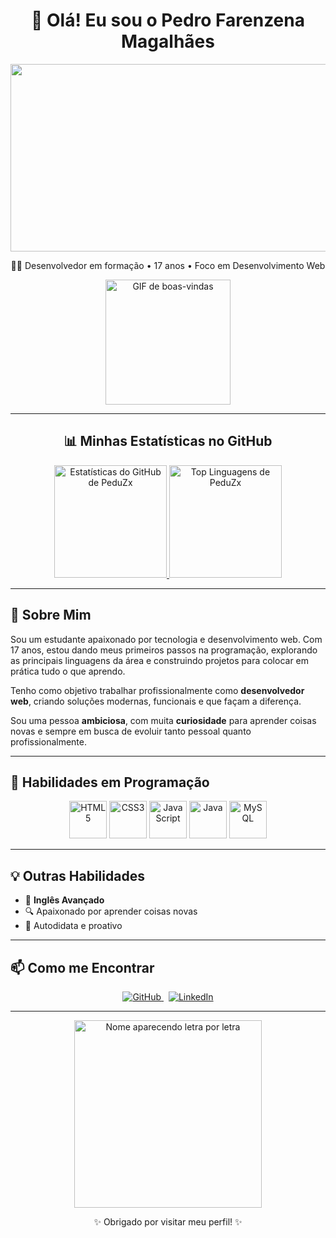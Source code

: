 <h1 align="center">👋 Olá! Eu sou o Pedro Farenzena Magalhães</h1>

<p align="center">
  <img loading="lazy" width="600" height="300" src="https://text.media.giphy.com/v1/media/giphy.gif?token=eyJhbGciOiJIUzI1NiIsInR5cCI6IkpXVCJ9.eyJrZXkiOiJwcm9kLTIwMjAtMDQtMjIiLCJzdHlsZSI6ImJsZXNzIiwidGV4dCI6IlBlZHJvJTIwRmFyZW56ZW5hIiwiaWF0IjoxNzU2ODQ5MDU5fQ.SWZfry1GJnKyDnP3XbpsajSjlXNWQldZL1LBa0ERiYg">
</p>

<p align="center">
  🧑‍💻 Desenvolvedor em formação • 17 anos • Foco em Desenvolvimento Web
</p>

<p align="center">
  <img src="https://media1.giphy.com/media/v1.Y2lkPTc5MGI3NjExbG45eWRsYmE2dnRmNTY0MTFrM29qeHE3NHBobTV1aGQxdzR2c2UyciZlcD12MV9pbnRlcm5hbF9naWZfYnlfaWQmY3Q9Zw/78XCFBGOlS6keY1Bil/giphy.gif" width="200" height="200" alt="GIF de boas-vindas" />
</p>

---

<h2 align="center">📊 Minhas Estatísticas no GitHub</h2>

<p align="center">
  <a href="https://github.com/PeduZx" target="_blank" rel="noopener noreferrer">
    <img height="180em" src="https://github-readme-stats.vercel.app/api?username=PeduZx&show_icons=true&theme=dark&include_all_commits=true&count_private=true&hide_border=true&border_radius=10" alt="Estatísticas do GitHub de PeduZx" />
    <img height="180em" src="https://github-readme-stats.vercel.app/api/top-langs/?username=PeduZx&layout=compact&langs_count=16&theme=dark&hide_border=true&border_radius=10" alt="Top Linguagens de PeduZx" />
  </a>
</p>

---

## 🚀 Sobre Mim

Sou um estudante apaixonado por tecnologia e desenvolvimento web. Com 17 anos, estou dando meus primeiros passos na programação, explorando as principais linguagens da área e construindo projetos para colocar em prática tudo o que aprendo.

Tenho como objetivo trabalhar profissionalmente como **desenvolvedor web**, criando soluções modernas, funcionais e que façam a diferença.

Sou uma pessoa **ambiciosa**, com muita **curiosidade** para aprender coisas novas e sempre em busca de evoluir tanto pessoal quanto profissionalmente.

---

## 🧠 Habilidades em Programação

<p align="center">
  <img src="https://cdn.jsdelivr.net/gh/devicons/devicon/icons/html5/html5-original.svg" alt="HTML5" width="60" height="60" />
  <img src="https://cdn.jsdelivr.net/gh/devicons/devicon/icons/css3/css3-original.svg" alt="CSS3" width="60" height="60" />
  <img src="https://cdn.jsdelivr.net/gh/devicons/devicon/icons/javascript/javascript-original.svg" alt="JavaScript" width="60" height="60" />
  <img src="https://cdn.jsdelivr.net/gh/devicons/devicon/icons/java/java-original.svg" alt="Java" width="60" height="60" />
  <img src="https://cdn.jsdelivr.net/gh/devicons/devicon/icons/mysql/mysql-original.svg" alt="MySQL" width="60" height="60" />
</p>

---

## 💡 Outras Habilidades

- 📘 **Inglês Avançado**
- 🔍 Apaixonado por aprender coisas novas
- 🧭 Autodidata e proativo

---

## 📫 Como me Encontrar

<p align="center">
  <a href="https://github.com/PeduZx" target="_blank" rel="noopener noreferrer">
    <img src="https://img.shields.io/badge/GitHub-PeduZx-181717?style=for-the-badge&logo=github&logoColor=white" alt="GitHub" />
  </a>
  &nbsp;
  <a href="https://www.linkedin.com/in/pedro-farenzena-a3228b307/" target="_blank" rel="noopener noreferrer">
    <img src="https://img.shields.io/badge/LinkedIn-Pedro%20Farenzena-0A66C2?style=for-the-badge&logo=linkedin&logoColor=white" alt="LinkedIn" />
  </a>
</p>

---
<p align="center">
  <img src="https://media.giphy.com/media/l0MYt5jPR6QX5pnqM/giphy.gif" alt="Nome aparecendo letra por letra" width="300" />
</p>
    
<p align="center">✨ Obrigado por visitar meu perfil! ✨</p>
